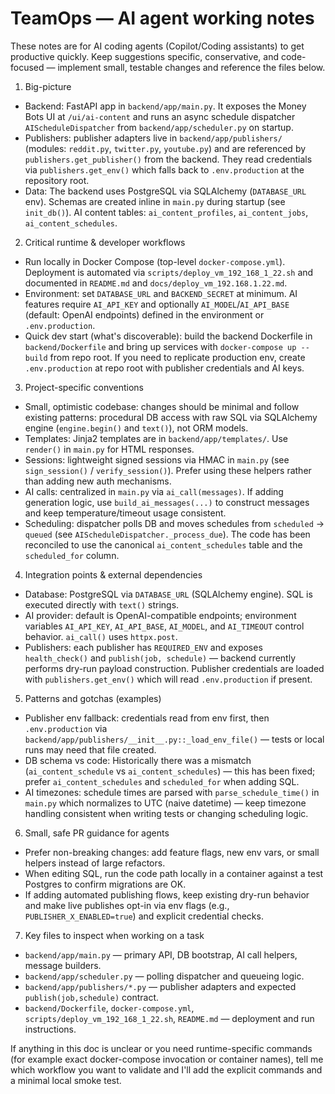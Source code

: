 <!-- Brief, focused instructions for AI coding agents working on TeamOps -->
# TeamOps — AI agent working notes

These notes are for AI coding agents (Copilot/Coding assistants) to get productive quickly.
Keep suggestions specific, conservative, and code-focused — implement small, testable changes and reference the files below.

1) Big-picture
- Backend: FastAPI app in `backend/app/main.py`. It exposes the Money Bots UI at `/ui/ai-content` and runs an async schedule dispatcher `AIScheduleDispatcher` from `backend/app/scheduler.py` on startup.
- Publishers: publisher adapters live in `backend/app/publishers/` (modules: `reddit.py`, `twitter.py`, `youtube.py`) and are referenced by `publishers.get_publisher()` from the backend. They read credentials via `publishers.get_env()` which falls back to `.env.production` at the repository root.
- Data: The backend uses PostgreSQL via SQLAlchemy (`DATABASE_URL` env). Schemas are created inline in `main.py` during startup (see `init_db()`). AI content tables: `ai_content_profiles`, `ai_content_jobs`, `ai_content_schedules`.

2) Critical runtime & developer workflows
- Run locally in Docker Compose (top-level `docker-compose.yml`). Deployment is automated via `scripts/deploy_vm_192_168_1_22.sh` and documented in `README.md` and `docs/deploy_vm_192.168.1.22.md`.
- Environment: set `DATABASE_URL` and `BACKEND_SECRET` at minimum. AI features require `AI_API_KEY` and optionally `AI_MODEL`/`AI_API_BASE` (default: OpenAI endpoints) defined in the environment or `.env.production`.
- Quick dev start (what's discoverable): build the backend Dockerfile in `backend/Dockerfile` and bring up services with `docker-compose up --build` from repo root. If you need to replicate production env, create `.env.production` at repo root with publisher credentials and AI keys.

3) Project-specific conventions
- Small, optimistic codebase: changes should be minimal and follow existing patterns: procedural DB access with raw SQL via SQLAlchemy engine (`engine.begin()` and `text()`), not ORM models.
- Templates: Jinja2 templates are in `backend/app/templates/`. Use `render()` in `main.py` for HTML responses.
- Sessions: lightweight signed sessions via HMAC in `main.py` (see `sign_session()` / `verify_session()`). Prefer using these helpers rather than adding new auth mechanisms.
- AI calls: centralized in `main.py` via `ai_call(messages)`. If adding generation logic, use `build_ai_messages(...)` to construct messages and keep temperature/timeout usage consistent.
- Scheduling: dispatcher polls DB and moves schedules from `scheduled` -> `queued` (see `AIScheduleDispatcher._process_due`). The code has been reconciled to use the canonical `ai_content_schedules` table and the `scheduled_for` column.

4) Integration points & external dependencies
- Database: PostgreSQL via `DATABASE_URL` (SQLAlchemy engine). SQL is executed directly with `text()` strings.
- AI provider: default is OpenAI-compatible endpoints; environment variables `AI_API_KEY`, `AI_API_BASE`, `AI_MODEL`, and `AI_TIMEOUT` control behavior. `ai_call()` uses `httpx.post`.
- Publishers: each publisher has `REQUIRED_ENV` and exposes `health_check()` and `publish(job, schedule)` — backend currently performs dry-run payload construction. Publisher credentials are loaded with `publishers.get_env()` which will read `.env.production` if present.

5) Patterns and gotchas (examples)
- Publisher env fallback: credentials read from env first, then `.env.production` via `backend/app/publishers/__init__.py::_load_env_file()` — tests or local runs may need that file created.
- DB schema vs code: Historically there was a mismatch (`ai_content_schedule` vs `ai_content_schedules`) — this has been fixed; prefer `ai_content_schedules` and `scheduled_for` when adding SQL.
- AI timezones: schedule times are parsed with `parse_schedule_time()` in `main.py` which normalizes to UTC (naive datetime) — keep timezone handling consistent when writing tests or changing scheduling logic.

6) Small, safe PR guidance for agents
- Prefer non-breaking changes: add feature flags, new env vars, or small helpers instead of large refactors.
- When editing SQL, run the code path locally in a container against a test Postgres to confirm migrations are OK.
- If adding automated publishing flows, keep existing dry-run behavior and make live publishes opt-in via env flags (e.g., `PUBLISHER_X_ENABLED=true`) and explicit credential checks.

7) Key files to inspect when working on a task
- `backend/app/main.py` — primary API, DB bootstrap, AI call helpers, message builders.
- `backend/app/scheduler.py` — polling dispatcher and queueing logic.
- `backend/app/publishers/*.py` — publisher adapters and expected `publish(job,schedule)` contract.
- `backend/Dockerfile`, `docker-compose.yml`, `scripts/deploy_vm_192_168_1_22.sh`, `README.md` — deployment and run instructions.

If anything in this doc is unclear or you need runtime-specific commands (for example exact docker-compose invocation or container names), tell me which workflow you want to validate and I'll add the explicit commands and a minimal local smoke test.
